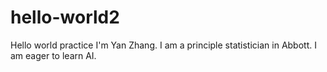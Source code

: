 # hello-world2
Hello world practice
I'm Yan Zhang. I am a principle statistician in Abbott. I am eager to learn AI.
